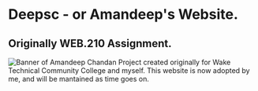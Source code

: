 # Deepsc - or Amandeep's Website.
## Originally WEB.210 Assignment.
![Banner of Amandeep Chandan](aschandan/asc/blob/deepsc/banner.png?raw=true)
Project created originally for Wake Technical Community College and myself. This website is now adopted by me, and will be mantained as time goes on. 
